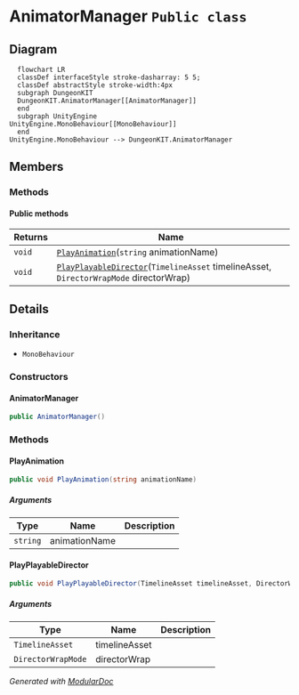 # AnimatorManager `Public class`

## Diagram
```mermaid
  flowchart LR
  classDef interfaceStyle stroke-dasharray: 5 5;
  classDef abstractStyle stroke-width:4px
  subgraph DungeonKIT
  DungeonKIT.AnimatorManager[[AnimatorManager]]
  end
  subgraph UnityEngine
UnityEngine.MonoBehaviour[[MonoBehaviour]]
  end
UnityEngine.MonoBehaviour --> DungeonKIT.AnimatorManager
```

## Members
### Methods
#### Public  methods
| Returns | Name |
| --- | --- |
| `void` | [`PlayAnimation`](#playanimation)(`string` animationName) |
| `void` | [`PlayPlayableDirector`](#playplayabledirector)(`TimelineAsset` timelineAsset, `DirectorWrapMode` directorWrap) |

## Details
### Inheritance
 - `MonoBehaviour`

### Constructors
#### AnimatorManager
```csharp
public AnimatorManager()
```

### Methods
#### PlayAnimation
```csharp
public void PlayAnimation(string animationName)
```
##### Arguments
| Type | Name | Description |
| --- | --- | --- |
| `string` | animationName |   |

#### PlayPlayableDirector
```csharp
public void PlayPlayableDirector(TimelineAsset timelineAsset, DirectorWrapMode directorWrap)
```
##### Arguments
| Type | Name | Description |
| --- | --- | --- |
| `TimelineAsset` | timelineAsset |   |
| `DirectorWrapMode` | directorWrap |   |

*Generated with* [*ModularDoc*](https://github.com/hailstorm75/ModularDoc)
